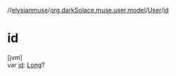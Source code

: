 //[elysianmuse](../../../index.md)/[org.darkSolace.muse.user.model](../index.md)/[User](index.md)/[id](id.md)

# id

[jvm]\
var [id](id.md): [Long](https://kotlinlang.org/api/latest/jvm/stdlib/kotlin/-long/index.html)?
